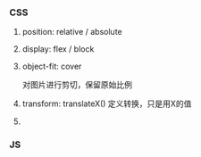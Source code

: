 ### CSS

1. position: relative / absolute

2. display: flex / block

3. object-fit: cover

   对图片进行剪切，保留原始比例

4. transform: translateX()
   定义转换，只是用X的值
   

5. 



### JS